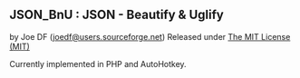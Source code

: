 JSON_BnU : JSON - Beautify & Uglify
------------------------------------

by Joe DF (joedf@users.sourceforge.net)
Released under [The MIT License (MIT)](http://opensource.org/licenses/MIT)

Currently implemented in PHP and AutoHotkey.